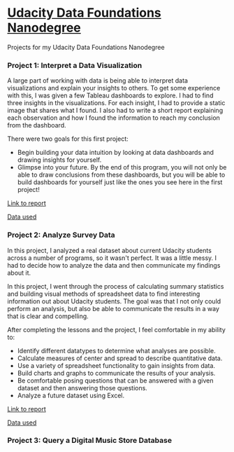 # [Udacity Data Foundations Nanodegree](https://eu.udacity.com/course/data-foundations-nanodegree--nd100)
Projects for my Udacity Data Foundations Nanodegree

### Project 1: Interpret a Data Visualization

A large part of working with data is being able to interpret data visualizations and explain your insights to others. To get some experience with this, I was given a few Tableau dashboards to explore. I had to find three insights in the visualizations. For each insight, I had to provide a static image that shares what I found. I also had to write a short report explaining each observation and how I found the information to reach my conclusion from the dashboard.

There were two goals for this first project:
- Begin building your data intuition by looking at data dashboards and drawing insights for yourself.
- Glimpse into your future. By the end of this program, you will not only be able to draw conclusions from these dashboards, but you will be able to build dashboards for yourself just like the ones you see here in the first project!

[Link to report](https://github.com/NickZward/Nanodegree-Data-Foundations/blob/master/Project%201/Project%201%20Interpret%20a%20Data%20Visualization.pdf)

[Data used](https://public.tableau.com/en-us/s/gallery/malaria-africa?gallery=featured)

### Project 2: Analyze Survey Data

In this project, I analyzed a real dataset about current Udacity students across a number of programs, so it wasn't perfect. It was a little messy. I had to decide how to analyze the data and then communicate my findings about it. 

In this project, I went through the process of calculating summary statistics and building visual methods of spreadsheet data to find interesting information out about Udacity students. The goal was that I not only could perform an analysis, but also be able to communicate the results in a way that is clear and compelling.

After completing the lessons and the project, I feel comfortable in my ability to:
- Identify different datatypes to determine what analyses are possible.
- Calculate measures of center and spread to describe quantitative data.
- Use a variety of spreadsheet functionality to gain insights from data.
- Build charts and graphs to communicate the results of your analysis.
- Be comfortable posing questions that can be answered with a given dataset and then answering those questions.
- Analyze a future dataset using Excel.

[Link to report](https://github.com/NickZward/Nanodegree-Data-Foundations/blob/master/Project%202/Report.pdf)

[Data used](https://github.com/NickZward/Nanodegree-Data-Foundations/blob/master/Project%202/Data%20project%202.xlsx)

### Project 3: Query a Digital Music Store Database
